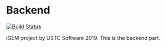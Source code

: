 # Backend
[![Build Status](https://travis-ci.com/taoky/backend.svg?token=9jooK4Qfof8h4FFgpnEK&branch=master)](https://travis-ci.com/taoky/backend)

iGEM project by USTC Software 2019. This is the backend part.
